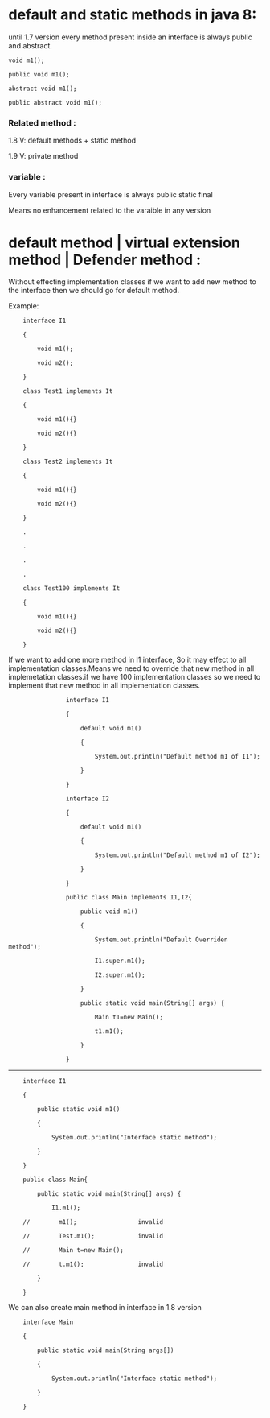 # default and static methods in java 8:    

until 1.7 version every method present inside an interface is always public and abstract.

    void m1();

    public void m1();

    abstract void m1();

    public abstract void m1();

 

### Related method :

1.8 V: default methods + static method

1.9 V: private method

### variable :

Every variable present in interface is always public static final

Means no enhancement related to the varaible in any version

# default method | virtual extension method | Defender method :

Without effecting implementation classes if we want to add new method to the interface then we should go for default method.

Example:

        interface I1

        {

            void m1();

            void m2();

        }

        class Test1 implements It

        {

            void m1(){}

            void m2(){}

        }

        class Test2 implements It

        {

            void m1(){}

            void m2(){}

        }

        .

        .

        .

        .

        class Test100 implements It

        {

            void m1(){}

            void m2(){}

        }

        

If we want to add one more method in I1 interface, So it may effect to all implementation classes.Means we need to override that new method in all implemetation classes.if we have 100 implementation classes so we need to implement that new method in all implementation classes.        

        

                    interface I1

                    {

                        default void m1()

                        {

                            System.out.println("Default method m1 of I1");

                        }

                    }

                    interface I2

                    {

                        default void m1()

                        {

                            System.out.println("Default method m1 of I2");

                        }

                    }

                    public class Main implements I1,I2{

                        public void m1()

                        {

                            System.out.println("Default Overriden method");

                            I1.super.m1();

                            I2.super.m1();

                        }

                        public static void main(String[] args) {

                            Main t1=new Main();

                            t1.m1();

                        }

                    }        

------------------------------------------------------------------------------------------------------------------------------------------

        interface I1

        {

            public static void m1()

            {

                System.out.println("Interface static method");

            }

        }

        public class Main{

            public static void main(String[] args) {

                I1.m1();

        //        m1();                 invalid

        //        Test.m1();            invalid

        //        Main t=new Main();

        //        t.m1();               invalid

            }

        }

        

We can also create main method in interface in 1.8 version 

        interface Main

        {

            public static void main(String args[])

            {

                System.out.println("Interface static method");

            }

        }
